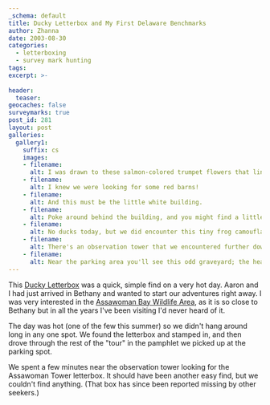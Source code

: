 ```yaml
---
_schema: default
title: Ducky Letterbox and My First Delaware Benchmarks
author: Zhanna
date: 2003-08-30
categories:
  - letterboxing
  - survey mark hunting
tags:
excerpt: >- 
  
header:
  teaser:
geocaches: false
surveymarks: true
post_id: 281
layout: post  
galleries:
  gallery1:
    suffix: cs 
    images:
    - filename:
      alt: I was drawn to these salmon-colored trumpet flowers that lined the driveway through the park.       
    - filename:
      alt: I knew we were looking for some red barns!     
    - filename:
      alt: And this must be the little white building.       
    - filename:
      alt: Poke around behind the building, and you might find a little box!       
    - filename:
      alt: No ducks today, but we did encounter this tiny frog camouflaged in the dry grass.     
    - filename:
      alt: There's an observation tower that we encountered further down the road. If you climb it (it's breezy up there) you'll be treated to views of the ponds and saltmarshes of southern Delaware. 
    - filename:
      alt: Near the parking area you'll see this odd graveyard; the headstones rest on a concrete slab!                                     
---
```


This [Ducky Letterbox](https://web.archive.org/web/20031023125230/http://www.letterboxing.org/BoxView.asp?boxnum=2035&boxname=Assawoman_Wildlife_Management_Area) was a quick, simple find on a very hot day. Aaron and I had just arrived in Bethany and wanted to start our adventures right away. I was very interested in the [Assawoman Bay Wildlife Area](https://www.stateparks.com/assawoman_bay_state_wildlife_area_in_delaware.html), as it is so close to Bethany but in all the years I've been visiting I'd never heard of it. 

The day was hot (one of the few this summer) so we didn't hang around long in any one spot. We found the letterbox and stamped in, and then drove through the rest of the "tour" in the pamphlet we picked up at the parking spot. 

We spent a few minutes near the observation tower looking for the Assawoman Tower letterbox. It should have been another easy find, but we couldn't find anything. (That box has since been reported missing by other seekers.)
